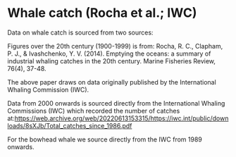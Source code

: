 # Whale catch (Rocha et al.; IWC)

Data on whale catch is sourced from two sources:

Figures over the 20th century (1900-1999) is from: Rocha, R. C., Clapham, P. J., & Ivashchenko, Y. V. (2014). Emptying the oceans: a summary of industrial whaling catches in the 20th century. Marine Fisheries Review, 76(4), 37-48.

The above paper draws on data originally published by the International Whaling Commission (IWC).

Data from 2000 onwards is sourced directly from the International Whaling Commissions (IWC) which recorded the number of catches at:https://web.archive.org/web/20220613153315/https://iwc.int/public/downloads/8sXJb/Total_catches_since_1986.pdf

For the bowhead whale we source directly from the IWC from 1989 onwards.